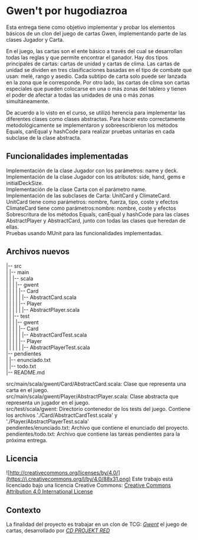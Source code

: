 # Gwen't por hugodiazroa

Esta entrega tiene como objetivo implementar y probar los elementos básicos de un clon del juego de cartas Gwen, implementando parte de las clases Jugador y Carta.  

En el juego, las cartas son el ente básico a través del cual se desarrollan todas las reglas y que permite encontrar el ganador. Hay dos tipos principales de cartas: cartas de unidad y cartas de clima. Las cartas de unidad se dividen en tres clasificaciones basadas en el tipo de combate que usan: melé, rango y asedio. Cada subtipo de carta solo puede ser lanzada en la zona que le corresponde. Por otro lado, las cartas de clima son cartas especiales que pueden colocarse en una o más zonas del tablero y tienen el poder de afectar a todas las unidades de una o más zonas simultáneamente.  

De acuerdo a lo visto en el curso, se utilizó herencia para implementar las diferentes clases como clases abstractas. Para hacer esto correctamente metodológicamente se implementaron y sobreescribieron los métodos Equals, canEqual y hashCode para realizar pruebas unitarias en cada subclase de la clase abstracta.  

## Funcionalidades implementadas

Implementación de la clase Jugador con los parámetros: name y deck.  
Implementación de la clase Jugador con los atributos: side, hand, gems e initialDeckSize.  
Implementación de la clase Carta con el parámetro name.  
Implementación de las subclases de Carta: UnitCard y ClimateCard.  
UnitCard tiene como parámetros: nombre, fuerza, tipo, coste y efectos  
ClimateCard tiene como parámetros:nombre: nombre, coste y efectos  
Sobrescritura de los métodos Equals, canEqual y hashCode para las clases AbstractPlayer y AbstractCard, junto con todas las clases que heredan de ellas.  
Pruebas usando MUnit para las funcionalidades implementadas.  

## Archivos nuevos
|-- src  
|   |-- main  
|   |   |-- scala  
|   |   |   |-- gwent  
|   |   |   |   |-- Card  
|   |   |   |   |   |-- AbstractCard.scala  
|   |   |   |   |-- Player  
|   |   |   |   |   |-- AbstractPlayer.scala  
|   |   |-- test  
|   |   |   |-- gwent  
|   |   |   |   |-- Card  
|   |   |   |   |   |-- AbstractCardTest.scala  
|   |   |   |   |-- Player  
|   |   |   |   |   |-- AbstractPlayerTest.scala  
|-- pendientes  
|   |-- enunciado.txt  
|   |-- todo.txt  
|-- README.md  
    
src/main/scala/gwent/Card/AbstractCard.scala: Clase que representa una carta en el juego.  
src/main/scala/gwent/Player/AbstractPlayer.scala: Clase abstracta que representa un jugador en el juego.  
src/test/scala/gwent: Directorio contenedor de los tests del juego. Contiene los archivos './Card/AbstractCardTest.scala' y './Player/AbstractPlayerTest.scala'   
pendientes/enunciado.txt: Archivo que contiene el enunciado del proyecto.  
pendientes/todo.txt: Archivo que contiene las tareas pendientes para la próxima entrega.  

## Licencia

![http://creativecommons.org/licenses/by/4.0/](https://i.creativecommons.org/l/by/4.0/88x31.png)
Este trabajo está licenciado bajo una licencia Creative Commons:
[Creative Commons Attribution 4.0 International License](http://creativecommons.org/licenses/by/4.0/)


## Contexto

La finalidad del proyecto es trabajar en un clon de TCG: [_Gwent_](https://www.playgwent.com/en) el juego de cartas, desarrollado por [_CD PROJEKT RED_](https://cdprojektred.com/en/)


